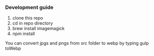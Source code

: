 ### Development guide
1. clone this repo
2. cd in repo directory
3. brew install imagemagick
4. npm install

You can convert jpgs and pngs from src folder to webp by typing gulp toWebp